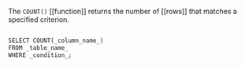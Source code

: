 The `COUNT()` [[function]] returns the number of [[rows]] that matches a specified criterion.

```sql

SELECT COUNT(_column_name_)  
FROM _table_name_  
WHERE _condition_;
```
